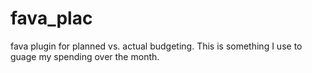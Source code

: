 # fava_plac
fava plugin for planned vs. actual budgeting. This is something I use to guage my spending over the month. 
